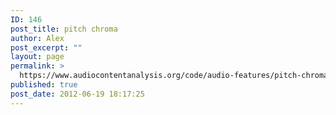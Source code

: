 ```yaml
---
ID: 146
post_title: pitch chroma
author: Alex
post_excerpt: ""
layout: page
permalink: >
  https://www.audiocontentanalysis.org/code/audio-features/pitch-chroma/
published: true
post_date: 2012-06-19 18:17:25
---
```

<script src="https://gist-it.appspot.com/https://github.com/alexanderlerch/ACA-Code/blob/master/FeatureSpectralPitchChroma.m">
</script>